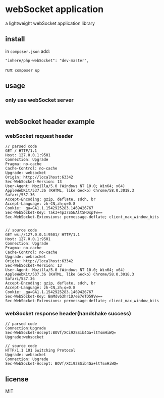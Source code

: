 # webSocket application

a lightweight webSocket application library

## install

in `composer.json` add:

```
"inhere/php-webSocket": "dev-master",
```

run: `composer up`

## usage

### only use webSocket server

```

```

## webSocket header example

### webSocket request header 

```
// parsed code
GET / HTTP/1.1
Host: 127.0.0.1:9501
Connection: Upgrade
Pragma: no-cache
Cache-Control: no-cache
Upgrade: websocket
Origin: http://localhost:63342
Sec-WebSocket-Version: 13
User-Agent: Mozilla/5.0 (Windows NT 10.0; Win64; x64) AppleWebKit/537.36 (KHTML, like Gecko) Chrome/58.0.3018.3 Safari/537.36
Accept-Encoding: gzip, deflate, sdch, br
Accept-Language: zh-CN,zh;q=0.8
Cookie: _ga=GA1.1.1542925283.1469426767
Sec-WebSocket-Key: Tak3+4p37S5EAltSHDxpTw==
Sec-WebSocket-Extensions: permessage-deflate; client_max_window_bits


// source code
GET ws://127.0.0.1:9501/ HTTP/1.1
Host: 127.0.0.1:9501
Connection: Upgrade
Pragma: no-cache
Cache-Control: no-cache
Upgrade: websocket
Origin: http://localhost:63342
Sec-WebSocket-Version: 13
User-Agent: Mozilla/5.0 (Windows NT 10.0; Win64; x64) AppleWebKit/537.36 (KHTML, like Gecko) Chrome/58.0.3018.3 Safari/537.36
Accept-Encoding: gzip, deflate, sdch, br
Accept-Language: zh-CN,zh;q=0.8
Cookie: _ga=GA1.1.1542925283.1469426767
Sec-WebSocket-Key: BmMdv63hr1D/eS7eTD59Vw==
Sec-WebSocket-Extensions: permessage-deflate; client_max_window_bits
```

### webSocket response header(handshake success)

```
// parsed code
Connection:Upgrade
Sec-WebSocket-Accept:BOVf/XCi92SSib4Ga+ltTsmHiWQ=
Upgrade:websocket

// source code
HTTP/1.1 101 Switching Protocol
Upgrade: websocket
Connection: Upgrade
Sec-WebSocket-Accept: BOVf/XCi92SSib4Ga+ltTsmHiWQ=
```

## license

MIT
